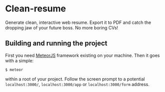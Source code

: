 # Clean-resume
Generate clean, interactive web resume. Export it to PDF and catch the dropping jaw of your future boss. No more boring CVs!

## Building and running the project
First you need [MeteorJS](https://www.meteor.com/) framework existing on your machine. Then it goes with a simple:
```
$ meteor
```
within a root of your project. Follow the screen prompt to a potential `localhost:3000/`, `localhost:3000/app` or `localhost:3000/form` address.
